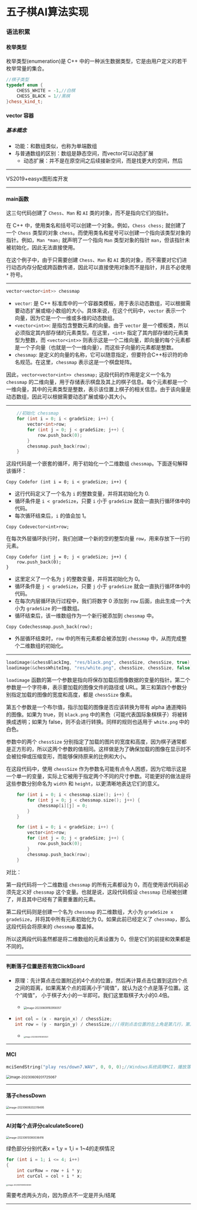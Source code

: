 # 五子棋AI算法实现

### 语法积累

#### 枚举类型

枚举类型(enumeration)是 C++ 中的一种派生数据类型，它是由用户定义的若干枚举常量的集合。

```c++
//棋子类型
typedef enum {
	CHESS_WHITE = -1,//白棋
	CHESS_BLACK = 1//黑棋
}chess_kind_t;
```

#### vector 容器

##### 基本概念

- 功能：和数组类似，也称为单端数组
- 与普通数组的区别：数组是静态空间，而vector可以动态扩展
  - 动态扩展：并不是在原空间之后续接新空间，而是找更大的空间，然后

---

VS2019+easyx图形库开发

---

#### main函数

这三句代码创建了 `Chess`、`Man` 和 `AI` 类的对象，而不是指向它们的指针。

在 C++ 中，使用类名和括号可以创建一个对象。例如，`Chess chess;` 就创建了一个 `Chess` 类型的对象 `chess`。而使用类名和星号可以创建一个指向该类型对象的指针。例如，`Man *man;` 就声明了一个指向 `Man` 类型对象的指针 `man`，但该指针未被初始化，因此无法直接使用。

在这个例子中，由于只需要创建 `Chess`、`Man` 和 `AI` 类的对象，而不需要对它们进行动态内存分配或跨函数传递，因此可以直接使用对象而不是指针，并且不必使用 `*` 符号。

---

```c++
vector<vector<int>> chessmap
```

- `vector`: 是 C++ 标准库中的一个容器类模板，用于表示动态数组，可以根据需要动态扩展或缩小数组的大小。具体来说，在这个代码中，`vector` 表示一个向量，因为它是一个一维或多维的动态数组。
- `<vector<int>>`: 是指包含整数元素的向量。由于 `vector` 是一个模板类，所以必须指定其内部存储的元素类型。在这里，`<int>` 指定了其内部存储的元素类型为整数，而 `<vector<int>>` 则表示这是一个二维向量，即向量的每个元素都是一个子向量（也就是一个一维向量），而这些子向量的元素都是整数。
- `chessmap`: 是定义的向量的名称，它可以随意指定，但要符合C++标识符的命名规范。在这里，`chessmap` 表示这是一个棋盘矩阵。

因此，`vector<vector<int>> chessmap;` 这段代码的作用是定义一个名为 `chessmap` 的二维向量，用于存储表示棋盘及其上的棋子信息。每个元素都是一个一维向量，其中的元素类型是整数，表示该位置上棋子的相关信息。由于该向量是动态数组，因此可以根据需要动态扩展或缩小其大小。

---

```c++
    //初始化 chessmap
    for (int i = 0; i < gradeSize; i++) {
        vector<int>row;
        for (int j = 0; j < gradeSize; j++) {
            row.push_back(0);
        }
        chessmap.push_back(row);
    }
```

这段代码是一个嵌套的循环，用于初始化一个二维数组 `chessmap`。下面逐句解释该循环：

```
Copy Codefor (int i = 0; i < gradeSize; i++) {
```

- 这行代码定义了一个名为 `i` 的整数变量，并将其初始化为 0.
- 循环条件是 `i < gradeSize`，只要 `i` 小于 `gradeSize` 就会一直执行循环体中的代码。
- 每次循环结束后，`i` 的值会加 1。

```
Copy Codevector<int>row;
```

在每次外层循环执行时，我们创建一个新的空的整型向量 `row`，用来存放下一行的元素。

```
Copy Codefor (int j = 0; j < gradeSize; j++) {
    row.push_back(0);
}
```

- 这里定义了一个名为 `j` 的整数变量，并将其初始化为 0。
- 循环条件是 `j < gradeSize`，只要 `j` 小于 `gradeSize` 就会一直执行循环体中的代码。
- 在每次内层循环执行过程中，我们将数字 0 添加到 `row` 后面，由此生成一个大小为 `gradeSize` 的一维数组。
- 循环结束后，该一维数组作为一个新行被添加到 `chessmap` 中。

```
Copy Codechessmap.push_back(row);
```

- 外层循环结束时，`row` 中的所有元素都会被添加到 `chessmap` 中，从而完成整个二维数组的初始化。

---

```c++
loadimage(&chessBlackImg, "res/black.png", chessSize, chessSize, true);
loadimage(&chessWhiteImg, "res/white.png", chessSize, chessSize, false);
```

`loadimage` 函数的第一个参数是指向将保存加载后图像数据的变量的指针。第二个参数是一个字符串，表示要加载的图像文件的路径或 URL。第三和第四个参数分别指定加载的图像的宽度和高度，都是 `chessSize` 像素。

第五个参数是一个布尔值，指示加载的图像是否应该转换为带有 alpha 通道掩码的图像。如果为 true，则 `black.png` 中的黑色（可能代表国际象棋棋子）将被转换成透明；如果为 false，则不会进行转换。同样的规则也适用于 `white.png` 中的白色。

参数中的两个 `chessSize` 分别指定了加载的图片的宽度和高度，因为棋子通常都是正方形的，所以这两个参数的值相同。这样做是为了确保加载的图像在显示时不会被拉伸或压缩变形，而能够保持原来的比例和大小。

在这段代码中，使用 `chessSize` 作为参数名可能有点令人困惑，因为它暗示这是一个单一的变量，实际上它被用于指定两个不同的尺寸参数。可能更好的做法是将这些参数分别命名为 `width` 和 `height`，以更清晰地表达它们的意义。



```c++
    for (int i = 0; i < chessmap.size(); i++) {
        for (int j = 0; j < chessmap.size(); j++) {
            chessmap[i][j] = 0;
        }
    }
```

```c++
    for (int i = 0; i < gradeSize; i++) {
        vector<int>row;
        for (int j = 0; j < gradeSize; j++) {
            row.push_back(0);
        }
        chessmap.push_back(row);
    }
```

对比：

第一段代码将一个二维数组 `chessmap` 的所有元素都设为 0，而在使用该代码前必须先定义好 `chessmap` 这个变量。也就是说，这段代码假设 `chessmap` 已经被创建了，并且其中已经有了需要重置的元素。

第二段代码则是创建一个名为 `chessmap` 的二维数组，大小为 `gradeSize x gradeSize`，并将其中所有元素初始化为 0。如果此前已经定义了 `chessmap`，那么这段代码会将原来的 `chessmap` 覆盖掉。

所以这两段代码虽然都是将二维数组的元素设置为 0，但是它们的前提和效果都是不同的。

---

#### 判断落子位置是否有效ClickBoard

- 原理：先计算点击位置附近的4个点的位置，然后再计算点击位置到这四个点之间的距离，如果离某个点的距离小于“阈值”，就认为这个点是落子位置。这个“阈值”， 小于棋子大小的一半即可。我们这里取棋子大小的0.4倍。
  - <img src="C:\Users\cuihs\AppData\Roaming\Typora\typora-user-images\image-20230609192958357.png" alt="image-20230609192958357" style="zoom:50%;" />	

- ```c++
  int col = (x - margin_x) / chessSize;
  int row = (y - margin_y) / chessSize;//(得到点击位置的左上角是第几行，第几列)
  ```

  - <img src="C:\Users\cuihs\AppData\Roaming\Typora\typora-user-images\image-20230609193850921.png" alt="image-20230609193850921" style="zoom:33%;" />	


---

#### MCI

```c++
mciSendString("play res/down7.WAV", 0, 0, 0);//Windows系统调用MCI，播放落子音效
```

<img src="C:\Users\cuihs\AppData\Roaming\Typora\typora-user-images\image-20230609201725067.png" alt="image-20230609201725067" style="zoom: 67%;" />	

---

#### 落子chessDown

<img src="C:\Users\cuihs\AppData\Roaming\Typora\typora-user-images\image-20230609202319495.png" alt="image-20230609202319495" style="zoom: 50%;" />	

---

#### AI对每个点评分calculateScore()

<img src="C:\Users\cuihs\AppData\Roaming\Typora\typora-user-images\image-20230610080036416.png" alt="image-20230610080036416" style="zoom:50%;" />	

绿色部分分别代表x = 1,y = 1,i = 1~4的走棋情况

```c++
for (int i = 1; i <= 4; i++)
{
    int curRow = row + i * y;
    int curCol = col + i * x;
```

<img src="C:\Users\cuihs\AppData\Roaming\Typora\typora-user-images\image-20230610080636584.png" alt="image-20230610080636584" style="zoom: 33%;" />	

需要考虑两头方向，因为原点不一定是开头/结尾

---



